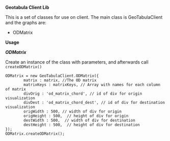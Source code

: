 **Geotabula Client Lib**

This is a set of classes for use on client. The main class is GeoTabulaClient and the graphs are:
* ODMatrix

**Usage**

***ODMatrix***

Create an instance of the class with parameters, and afterwards call ```createODMatrix()```
```
ODMatrix = new GeoTabulaClient.ODMatrix({
		matrix : matrix, //The OD matrix  
		matrixKeys : matrixKeys, // Array with names for each column of matrix
		divOrig : 'od_matrix_chord', // id of div for origin visualization
		divDest : 'od_matrix_chord_dest', // id of div for destination visualization 
		origWidth : 500, // width of div for origin
		origHeight : 500,  // height of div for origin
		destWidth : 500,  // width of div for destination
		destHeight : 500,  // height of div for destination
});
ODMatrix.createODMatrix();
```
